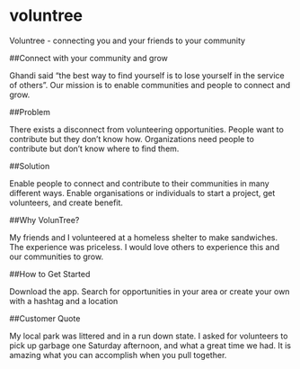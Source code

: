 # voluntree

Voluntree - connecting you and your friends to your community

##Connect with your community and grow

Ghandi said “the best way to find yourself is to lose yourself in the service of others”. Our mission is to enable communities and people to connect and grow.

##Problem

There exists a disconnect from volunteering opportunities. People want to contribute but they don’t know how. Organizations need people to contribute but don’t know where to find them. 

##Solution

Enable people to connect and contribute to their communities in many different ways. Enable organisations or individuals to start a project, get volunteers, and create benefit.

##Why VolunTree?

My friends and I volunteered at a homeless shelter to make sandwiches. The experience was priceless. I would love others to experience this and our communities to grow.

##How to Get Started

Download the app. Search for opportunities in your area or create your own with a hashtag and a location

##Customer Quote

My local park was littered and in a run down state. I asked for volunteers to pick up garbage one Saturday afternoon, and what a great time we had. It is amazing what you can accomplish when you pull together.